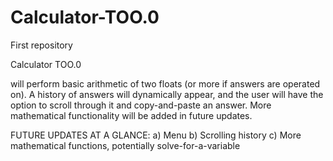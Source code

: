 # Calculator-TOO.0
First repository

Calculator TOO.0

will perform basic arithmetic of two floats (or more if answers are operated on). A history of answers will dynamically appear, and the user will have the option to scroll through it and copy-and-paste an answer. More mathematical functionality will be added in future updates.

FUTURE UPDATES AT A GLANCE:
  a) Menu
  b) Scrolling history
  c) More mathematical functions, potentially solve-for-a-variable
